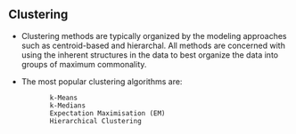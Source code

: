 ## **Clustering**

- Clustering methods are typically organized by the modeling approaches such as centroid-based and hierarchal. All methods are concerned with using the inherent structures in the data to best organize the data into groups of maximum commonality.

- The most popular clustering algorithms are:

             k-Means
             k-Medians
             Expectation Maximisation (EM)
             Hierarchical Clustering
